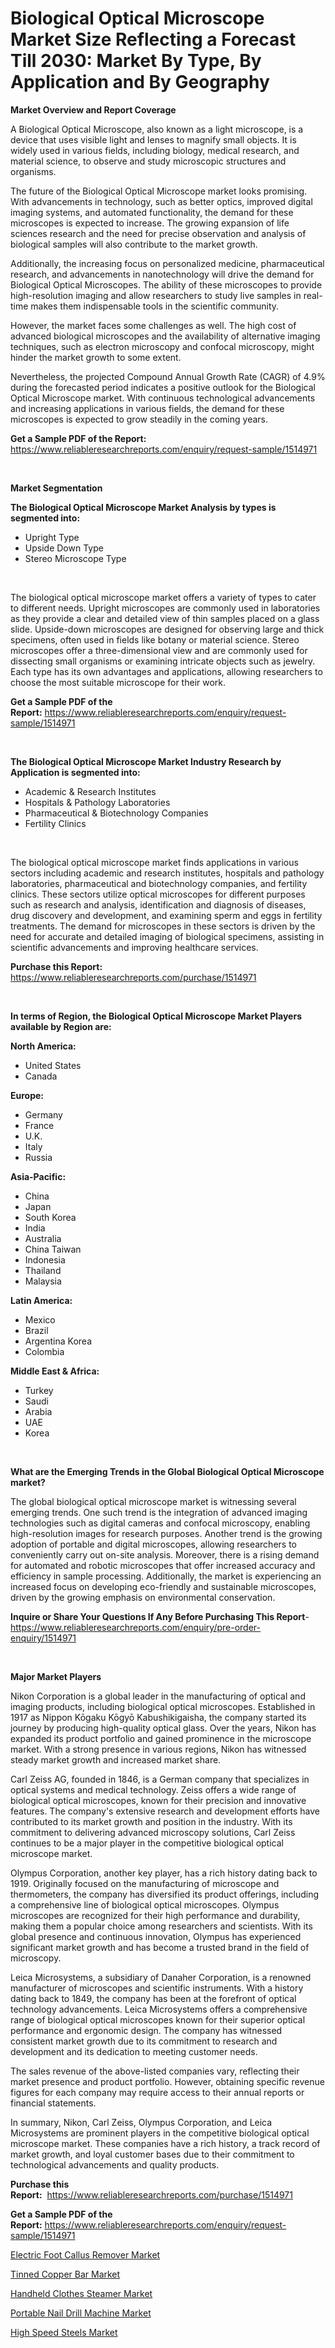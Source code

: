 <p><h1>Biological Optical Microscope Market Size Reflecting a Forecast Till 2030: Market By Type, By Application and By Geography</h1></p><p><strong>Market Overview and Report Coverage</strong></p>
<p><p>A Biological Optical Microscope, also known as a light microscope, is a device that uses visible light and lenses to magnify small objects. It is widely used in various fields, including biology, medical research, and material science, to observe and study microscopic structures and organisms.</p><p>The future of the Biological Optical Microscope market looks promising. With advancements in technology, such as better optics, improved digital imaging systems, and automated functionality, the demand for these microscopes is expected to increase. The growing expansion of life sciences research and the need for precise observation and analysis of biological samples will also contribute to the market growth.</p><p>Additionally, the increasing focus on personalized medicine, pharmaceutical research, and advancements in nanotechnology will drive the demand for Biological Optical Microscopes. The ability of these microscopes to provide high-resolution imaging and allow researchers to study live samples in real-time makes them indispensable tools in the scientific community.</p><p>However, the market faces some challenges as well. The high cost of advanced biological microscopes and the availability of alternative imaging techniques, such as electron microscopy and confocal microscopy, might hinder the market growth to some extent.</p><p>Nevertheless, the projected Compound Annual Growth Rate (CAGR) of 4.9% during the forecasted period indicates a positive outlook for the Biological Optical Microscope market. With continuous technological advancements and increasing applications in various fields, the demand for these microscopes is expected to grow steadily in the coming years.</p></p>
<p><strong>Get a Sample PDF of the Report:</strong> <a href="https://www.reliableresearchreports.com/enquiry/request-sample/1514971">https://www.reliableresearchreports.com/enquiry/request-sample/1514971</a></p>
<p>&nbsp;</p>
<p><strong>Market Segmentation</strong></p>
<p><strong>The Biological Optical Microscope Market Analysis by types is segmented into:</strong></p>
<p><ul><li>Upright Type</li><li>Upside Down Type</li><li>Stereo Microscope Type</li></ul></p>
<p>&nbsp;</p>
<p><p>The biological optical microscope market offers a variety of types to cater to different needs. Upright microscopes are commonly used in laboratories as they provide a clear and detailed view of thin samples placed on a glass slide. Upside-down microscopes are designed for observing large and thick specimens, often used in fields like botany or material science. Stereo microscopes offer a three-dimensional view and are commonly used for dissecting small organisms or examining intricate objects such as jewelry. Each type has its own advantages and applications, allowing researchers to choose the most suitable microscope for their work.</p></p>
<p><strong>Get a Sample PDF of the Report:</strong>&nbsp;<a href="https://www.reliableresearchreports.com/enquiry/request-sample/1514971">https://www.reliableresearchreports.com/enquiry/request-sample/1514971</a></p>
<p>&nbsp;</p>
<p><strong>The Biological Optical Microscope Market Industry Research by Application is segmented into:</strong></p>
<p><ul><li>Academic & Research Institutes</li><li>Hospitals & Pathology Laboratories</li><li>Pharmaceutical & Biotechnology Companies</li><li>Fertility Clinics</li></ul></p>
<p>&nbsp;</p>
<p><p>The biological optical microscope market finds applications in various sectors including academic and research institutes, hospitals and pathology laboratories, pharmaceutical and biotechnology companies, and fertility clinics. These sectors utilize optical microscopes for different purposes such as research and analysis, identification and diagnosis of diseases, drug discovery and development, and examining sperm and eggs in fertility treatments. The demand for microscopes in these sectors is driven by the need for accurate and detailed imaging of biological specimens, assisting in scientific advancements and improving healthcare services.</p></p>
<p><strong>Purchase this Report:</strong>&nbsp; <a href="https://www.reliableresearchreports.com/purchase/1514971">https://www.reliableresearchreports.com/purchase/1514971</a></p>
<p>&nbsp;</p>
<p><strong>In terms of Region, the Biological Optical Microscope Market Players available by Region are:</strong></p>
<p>
    <p> <strong> North America: </strong>
        <ul>
            <li>United States</li>
            <li>Canada</li>
        </ul>
        </p> 
    <p> <strong> Europe: </strong>
        <ul>
            <li>Germany</li>
            <li>France</li>
            <li>U.K.</li>
            <li>Italy</li>
            <li>Russia</li>
        </ul>
        </p> 
    <p> <strong> Asia-Pacific: </strong>
        <ul>
            <li>China</li>
            <li>Japan</li>
            <li>South Korea</li>
            <li>India</li>
            <li>Australia</li>
            <li>China Taiwan</li>
            <li>Indonesia</li>
            <li>Thailand</li>
            <li>Malaysia</li>
        </ul>
        </p> 
    <p> <strong> Latin America: </strong>
        <ul>
            <li>Mexico</li>
            <li>Brazil</li>
            <li>Argentina Korea</li>
            <li>Colombia</li>
        </ul>
        </p> 
    <p> <strong> Middle East & Africa: </strong>
        <ul>
            <li>Turkey</li>
            <li>Saudi</li>
            <li>Arabia</li>
            <li>UAE</li>
            <li>Korea</li>
        </ul>
    </p>
    </p>
<p>&nbsp;</p>
<p><strong>What are the Emerging Trends in the Global Biological Optical Microscope market?</strong></p>
<p><p>The global biological optical microscope market is witnessing several emerging trends. One such trend is the integration of advanced imaging technologies such as digital cameras and confocal microscopy, enabling high-resolution images for research purposes. Another trend is the growing adoption of portable and digital microscopes, allowing researchers to conveniently carry out on-site analysis. Moreover, there is a rising demand for automated and robotic microscopes that offer increased accuracy and efficiency in sample processing. Additionally, the market is experiencing an increased focus on developing eco-friendly and sustainable microscopes, driven by the growing emphasis on environmental conservation.</p></p>
<p><strong>Inquire or Share Your Questions If Any Before Purchasing This Report</strong>- <a href="https://www.reliableresearchreports.com/enquiry/pre-order-enquiry/1514971">https://www.reliableresearchreports.com/enquiry/pre-order-enquiry/1514971</a></p>
<p>&nbsp;</p>
<p><strong>Major Market Players</strong></p>
<p><p>Nikon Corporation is a global leader in the manufacturing of optical and imaging products, including biological optical microscopes. Established in 1917 as Nippon Kōgaku Kōgyō Kabushikigaisha, the company started its journey by producing high-quality optical glass. Over the years, Nikon has expanded its product portfolio and gained prominence in the microscope market. With a strong presence in various regions, Nikon has witnessed steady market growth and increased market share.</p><p>Carl Zeiss AG, founded in 1846, is a German company that specializes in optical systems and medical technology. Zeiss offers a wide range of biological optical microscopes, known for their precision and innovative features. The company's extensive research and development efforts have contributed to its market growth and position in the industry. With its commitment to delivering advanced microscopy solutions, Carl Zeiss continues to be a major player in the competitive biological optical microscope market.</p><p>Olympus Corporation, another key player, has a rich history dating back to 1919. Originally focused on the manufacturing of microscope and thermometers, the company has diversified its product offerings, including a comprehensive line of biological optical microscopes. Olympus microscopes are recognized for their high performance and durability, making them a popular choice among researchers and scientists. With its global presence and continuous innovation, Olympus has experienced significant market growth and has become a trusted brand in the field of microscopy.</p><p>Leica Microsystems, a subsidiary of Danaher Corporation, is a renowned manufacturer of microscopes and scientific instruments. With a history dating back to 1849, the company has been at the forefront of optical technology advancements. Leica Microsystems offers a comprehensive range of biological optical microscopes known for their superior optical performance and ergonomic design. The company has witnessed consistent market growth due to its commitment to research and development and its dedication to meeting customer needs.</p><p>The sales revenue of the above-listed companies vary, reflecting their market presence and product portfolio. However, obtaining specific revenue figures for each company may require access to their annual reports or financial statements.</p><p>In summary, Nikon, Carl Zeiss, Olympus Corporation, and Leica Microsystems are prominent players in the competitive biological optical microscope market. These companies have a rich history, a track record of market growth, and loyal customer bases due to their commitment to technological advancements and quality products.</p></p>
<p><strong>Purchase this Report:</strong>&nbsp;&nbsp;<a href="https://www.reliableresearchreports.com/purchase/1514971">https://www.reliableresearchreports.com/purchase/1514971</a></p>
<p></p>
<p><strong>Get a Sample PDF of the Report:</strong>&nbsp;<a href="https://www.reliableresearchreports.com/enquiry/request-sample/1514971">https://www.reliableresearchreports.com/enquiry/request-sample/1514971</a></p>
<p><p><a href="https://www.linkedin.com/pulse/electric-foot-callus-remover-market-research-report-unlocks-3lcgc/">Electric Foot Callus Remover Market</a></p><p><a href="https://medium.com/@dennismurphy47/tinned-copper-bar-market-competitive-analysis-market-trends-and-forecast-to-2030-cc67e93d68f3">Tinned Copper Bar Market</a></p><p><a href="https://www.linkedin.com/pulse/handheld-clothes-steamer-market-insights-players-forecast-till-s2gzc/">Handheld Clothes Steamer Market</a></p><p><a href="https://www.linkedin.com/pulse/decoding-portable-nail-drill-machine-market-deep-dive-latest-trends-ku0dc/">Portable Nail Drill Machine Market</a></p><p><a href="https://medium.com/@irwingibson727/high-speed-steels-market-trends-and-market-analysis-forecasted-for-period-2023-2030-0f8cd83d2320">High Speed Steels Market</a></p></p>